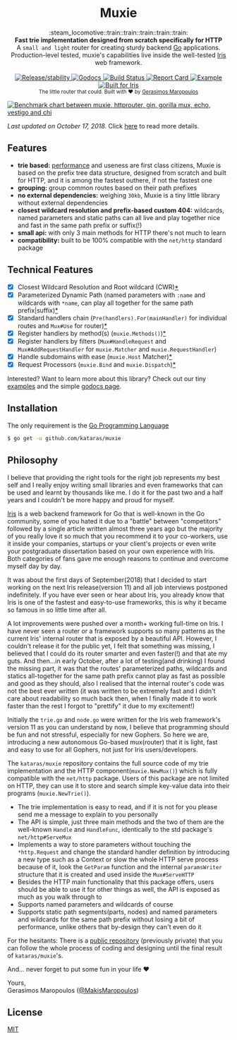 <h1 align="center">Muxie</h1>

<div align="center">
  :steam_locomotive::train::train::train::train::train:
</div>
<div align="center">
  <strong>Fast trie implementation designed from scratch specifically for HTTP</strong>
</div>
<div align="center">
  A <code>small and light</code> router for creating sturdy backend <a href="https://golang.org" alt="Go Programming Language">Go</a> applications. Production-level tested, muxie's capabilities live inside the well-tested <a href="https://iris-go.com">Iris </a> web framework.
</div>

<br />

<div align="center">
  <!-- Release -->
  <a href="https://github.com/kataras/muxie/releases">
    <img src="https://img.shields.io/badge/release%20-v1.0.7-0077b3.svg?style=flat-squaree"
      alt="Release/stability" />
  </a>
  <!-- Godocs -->
  <a href="https://godoc.org/github.com/kataras/muxie">
    <img src="https://img.shields.io/badge/go-docs-teal.svg?style=flat-square"
      alt="Godocs" />
  </a>
  <!-- Build Status -->
  <a href="https://travis-ci.org/kataras/muxie">
    <img src="https://img.shields.io/travis/kataras/muxie/master.svg?style=flat-square"
      alt="Build Status" />
  </a>
  <!-- Report Card -->
  <a href="https://goreportcard.com/report/github.com/kataras/muxie">
    <img src="https://img.shields.io/badge/report%20card-a%2B-ff3333.svg?style=flat-square"
      alt="Report Card" />
  </a>
  <!-- Examples -->
  <a href="https://github.com/kataras/muxie/tree/master/_examples">
    <img src="https://img.shields.io/badge/learn%20by-examples-yellow.svg?style=flat-square"
      alt="Example" />
  </a>
  <!-- Built for Iris -->
  <a href="https://github.com/kataras/iris">
    <img src="https://img.shields.io/badge/built%20for-iris-0077b3.svg?style=flat-square"
      alt="Built for Iris" />
  </a>
</div>

<div align="center">
  <sub>The little router that could. Built with ❤︎ by
  <a href="https://twitter.com/MakisMaropoulos">Gerasimos Maropoulos</a>
</div>

[![Benchmark chart between muxie, httprouter, gin, gorilla mux, echo, vestigo and chi](_benchmarks/chart-17-oct-2018.png)](_benchmarks)

_Last updated on October 17, 2018._ Click [here](_benchmarks/README.md) to read more details.

## Features

- __trie based:__ [performance](_benchmarks/README.md) and useness are first class citizens, Muxie is based on the prefix tree data structure, designed from scratch and built for HTTP, and it is among the fastest outhere, if not the fastest one
- __grouping:__ group common routes based on their path prefixes
- __no external dependencies:__ weighing `30kb`, Muxie is a tiny little library without external dependencies
- __closest wildcard resolution and prefix-based custom 404:__ wildcards, named parameters and static paths can all live and play together nice and fast in the same path prefix or suffix(!)
- __small api:__ with only 3 main methods for HTTP there's not much to learn
- __compatibility:__ built to be 100% compatible with the `net/http` standard package

## Technical Features

- [x] Closest Wildcard Resolution and Root wildcard (CWR)[*](_examples/3_root_wildcard_and_custom-404/main.go)
- [x] Parameterized Dynamic Path (named parameters with `:name` and wildcards with `*name`, can play all together for the same path prefix|suffix)[*](_examples/2_parameterized/main.go)
- [x] Standard handlers chain (`Pre(handlers).For(mainHandler)` for individual routes and `Mux#Use` for router)[*](_examples/6_middleware/main.go)
- [x] Register handlers by method(s) (`muxie.Methods()`)[*](_examples/7_by_methods/main.go)
- [x] Register handlers by filters (`Mux#HandleRequest` and `Mux#AddRequestHandler` for  `muxie.Matcher` and `muxie.RequestHandler`)
- [x] Handle subdomains with ease (`muxie.Host` Matcher)[*](_examples/9_subdomains_and_matchers)
- [x] Request Processors (`muxie.Bind` and `muxie.Dispatch`)[*](_examples/8_bind_req_send_resp)

Interested? Want to learn more about this library? Check out our tiny [examples](_examples) and the simple [godocs page](https://godoc.org/github.com/kataras/muxie).

## Installation

The only requirement is the [Go Programming Language](https://golang.org/dl/)

```sh
$ go get -u github.com/kataras/muxie
```

## Philosophy

I believe that providing the right tools for the right job represents my best self
and I really enjoy writing small libraries and even frameworks that can be used and learnt by thousands like me.
I do it for the past two and a half years and I couldn't be more happy and proud for myself.

[Iris](https://github.com/kataras/iris) is a web backend framework for Go that is well-known in the Go community,
some of you hated it due to a "battle" between "competitors" followed by a single article written almost three years ago but the majority of you really love it so much that you recommend it to your co-workers, use it inside your companies, startups or your client's projects or even write your postgraduate dissertation based on your own experience with Iris. Both categories of fans
gave me enough reasons to continue and overcome myself day by day.

It was about the first days of September(2018) that I decided to start working on the next Iris release(version 11) and all job interviews postponed indefinitely.
If you have ever seen or hear about Iris, you already know that Iris is one of the fastest and easy-to-use frameworks, this is why it became so famous in so little time after all. 

A lot improvements were pushed over a month+ working full-time on Iris.
I have never seen a router or a framework supports so many patterns as the current Iris' internal router that is exposed by a beautiful API. However, I couldn't release it for the public yet, I felt that something was missing, I believed that I could do its router smarter and even faster(!) and that ate my guts. And then...in early October, after a lot of testing(and drinking) I found the missing part, it was that the routes' parameterized paths, wildcards and statics all-together for the same path prefix cannot play as fast as possible and good as they should, also I realised that the internal router's code was not the best ever written (it was written to be extremely fast and I didn't care about readability so much back then, when I finally made it to work faster than the rest I forgot to "prettify" it due to my excitement!)

Initially the `trie.go` and `node.go` were written for the Iris web framework's version 11 as you can understand by now, I believe that programming should be fun and not stressful, especially for new Gophers. So here we are, introducing a new autonomous Go-based mux(router) that it is light, fast and easy to use for all Gophers, not just for Iris users/developers.

The `kataras/muxie` repository contains the full source code of my trie implementation and the HTTP component(`muxie.NewMux()`) which is fully compatible with the `net/http` package. Users of this package are not limited on HTTP, they can use it to store and search simple key-value data into their programs (`muxie.NewTrie()`).


- The trie implementation is easy to read, and if it is not for you please send me a message to explain to you personally
- The API is simple, just three main methods and the two of them are the well-known `Handle` and `HandleFunc`, identically to the std package's `net/http#ServeMux`
- Implements a way to store parameters without touching the `*http.Request` and change the standard handler definition by introducing a new type such as a Context or slow the whole HTTP serve process because of it, look the `GetParam` function and the internal `paramsWriter` structure that it is created and used inside the `Mux#ServeHTTP`
- Besides the HTTP main functionality that this package offers, users should be able to use it for other things as well, the API is exposed as much as you walk through to
- Supports named parameters and wildcards of course
- Supports static path segments(parts, nodes) and named parameters and wildcards for the same path prefix without losing a bit of performance, unlike others that by-design they can't even do it

For the hesitants: There is a [public repository](https://github.com/kataras/trie-examples-to-remember-again) (previously private) that you can follow the whole process of coding and designing until the final result of `kataras/muxie`'s.

And... never forget to put some fun in your life ❤︎

Yours,<br />
Gerasimos Maropoulos ([@MakisMaropoulos](https://twitter.com/MakisMaropoulos))

## License

[MIT](https://tldrlegal.com/license/mit-license)